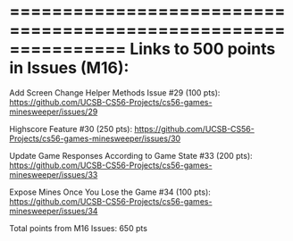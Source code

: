 ===============================================================
Links to 500 points in Issues (M16):
==============================================================

Add Screen Change Helper Methods Issue #29 (100 pts): 
    https://github.com/UCSB-CS56-Projects/cs56-games-minesweeper/issues/29

Highscore Feature #30 (250 pts):
    https://github.com/UCSB-CS56-Projects/cs56-games-minesweeper/issues/30

Update Game Responses According to Game State #33 (200 pts):
    https://github.com/UCSB-CS56-Projects/cs56-games-minesweeper/issues/33
    
Expose Mines Once You Lose the Game #34 (100 pts):
    https://github.com/UCSB-CS56-Projects/cs56-games-minesweeper/issues/34
    
Total points from M16 Issues: 650 pts
